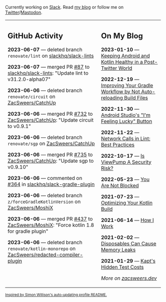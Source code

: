 Currently working on [Slack](https://slack.com/). Read [my blog](https://zacsweers.dev/) or follow me on [Twitter](https://twitter.com/ZacSweers)/[Mastodon](https://hachyderm.io/@ZacSweers).

<table><tr><td valign="top" width="60%">

## GitHub Activity
<!-- githubActivity starts -->
**2023-06-07** — deleted branch `renovate/lint` on [slackhq/slack-lints](https://github.com/slackhq/slack-lints)

**2023-06-07** — merged PR [#87](https://github.com/slackhq/slack-lints/pull/87) to [slackhq/slack-lints](https://github.com/slackhq/slack-lints): "Update lint to v31.2.0-alpha07"

**2023-06-06** — deleted branch `renovate/circuit` on [ZacSweers/CatchUp](https://github.com/ZacSweers/CatchUp)

**2023-06-06** — merged PR [#732](https://github.com/ZacSweers/CatchUp/pull/732) to [ZacSweers/CatchUp](https://github.com/ZacSweers/CatchUp): "Update circuit to v0.9.1"

**2023-06-06** — deleted branch `renovate/sgp` on [ZacSweers/CatchUp](https://github.com/ZacSweers/CatchUp)

**2023-06-06** — merged PR [#735](https://github.com/ZacSweers/CatchUp/pull/735) to [ZacSweers/CatchUp](https://github.com/ZacSweers/CatchUp): "Update sgp to v0.9.10"

**2023-06-06** — commented on [#364](https://github.com/slackhq/slack-gradle-plugin/pull/364#issuecomment-1579739561) in [slackhq/slack-gradle-plugin](https://github.com/slackhq/slack-gradle-plugin)

**2023-06-06** — deleted branch `z/forceGradleKotlinVersion` on [ZacSweers/MoshiX](https://github.com/ZacSweers/MoshiX)

**2023-06-06** — merged PR [#437](https://github.com/ZacSweers/MoshiX/pull/437) to [ZacSweers/MoshiX](https://github.com/ZacSweers/MoshiX): "Force kotlin 1.8 for gradle plugin"

**2023-06-06** — deleted branch `renovate/kotlin-monorepo` on [ZacSweers/redacted-compiler-plugin](https://github.com/ZacSweers/redacted-compiler-plugin)
<!-- githubActivity ends -->
</td><td valign="top" width="40%">

## On My Blog
<!-- blog starts -->
**2023-01-10** — [Keeping Android and Kotlin Healthy in a Post-Twitter World](https://www.zacsweers.dev/keeping-android-healthy/)

**2022-12-19** — [Improving Your Gradle Workflow by Not Auto-reloading Build Files](https://www.zacsweers.dev/improving-your-workflow-by-not-auto-reloading-build-files/)

**2022-11-30** — [Android Studio's "I'm Feeling Lucky" Button](https://www.zacsweers.dev/android-studios-im-feeling-lucky-button/)

**2022-11-22** — [Network Calls in Lint: Best Practices](https://www.zacsweers.dev/network-calls-in-lint-best-practices/)

**2022-10-17** — [Is ViewPump A Security Risk?](https://www.zacsweers.dev/is-viewpump-a-security-risk/)

**2022-05-23** — [You Are Not Blocked](https://www.zacsweers.dev/you-are-not-blocked/)

**2021-07-23** — [Optimizing Your Kotlin Build](https://www.zacsweers.dev/optimizing-your-kotlin-build/)

**2021-06-14** — [How I Work](https://www.zacsweers.dev/how-i-work/)

**2021-02-02** — [Disposables Can Cause Memory Leaks](https://www.zacsweers.dev/disposables-can-cause-memory-leaks/)

**2021-01-29** — [Kapt's Hidden Test Costs](https://www.zacsweers.dev/kapts-hidden-test-costs/)
<!-- blog ends -->
_More on [zacsweers.dev](https://zacsweers.dev/)_
</td></tr></table>

<sub><a href="https://simonwillison.net/2020/Jul/10/self-updating-profile-readme/">Inspired by Simon Willison's auto-updating profile README.</a></sub>